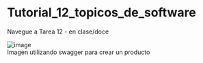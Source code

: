 # Tutorial_12_topicos_de_software  
Navegue a Tarea 12 - en clase/doce

![image](https://github.com/user-attachments/assets/930a6eaf-f712-465b-b999-a902ca5920c9)  
Imagen utilizando swagger para crear un producto
